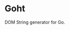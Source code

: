 <!--
 Copyright (c) 2022 Bi Anlatsana
 
 This software is released under the MIT License.
 https://opensource.org/licenses/MIT
-->

# Goht
DOM String generator for Go.